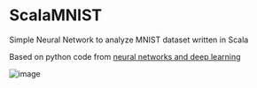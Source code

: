 # ScalaMNIST
Simple Neural Network to analyze MNIST dataset written in Scala

Based on python code from [neural networks and deep learning](http://neuralnetworksanddeeplearning.com)

![image](https://cloud.githubusercontent.com/assets/9221137/15037610/483657a0-1262-11e6-9dcf-6b610d5b62ff.png)
